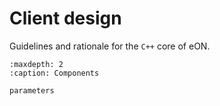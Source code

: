 # Client design

Guidelines and rationale for the `C++` core of eON.

```{toctree}
:maxdepth: 2
:caption: Components

parameters
```
